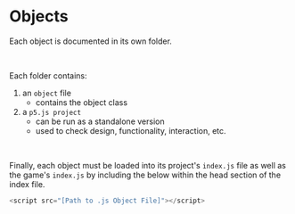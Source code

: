 # Objects
Each object is documented in its own folder.  

<br>

Each folder contains:  
1. an `object` file  
    - contains the object class
1. a `p5.js project`  
    - can be run as a standalone version
    - used to check design, functionality, interaction, etc.

<br>

Finally, each object must be loaded into its project's `index.js` file as well as the game's `index.js` by including the below within the head section of the index file.

```javascript
<script src="[Path to .js Object File]"></script>
```
